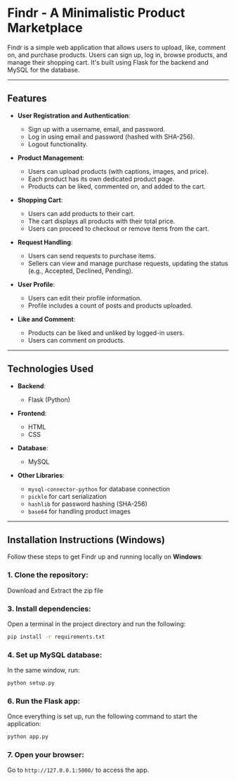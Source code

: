# **Findr - A Minimalistic Product Marketplace**

Findr is a simple web application that allows users to upload, like, comment on, and purchase products. Users can sign up, log in, browse products, and manage their shopping cart. It's built using Flask for the backend and MySQL for the database.

---

## **Features**

- **User Registration and Authentication**: 
  - Sign up with a username, email, and password.
  - Log in using email and password (hashed with SHA-256).
  - Logout functionality.
  
- **Product Management**: 
  - Users can upload products (with captions, images, and price).
  - Each product has its own dedicated product page.
  - Products can be liked, commented on, and added to the cart.

- **Shopping Cart**: 
  - Users can add products to their cart.
  - The cart displays all products with their total price.
  - Users can proceed to checkout or remove items from the cart.

- **Request Handling**: 
  - Users can send requests to purchase items.
  - Sellers can view and manage purchase requests, updating the status (e.g., Accepted, Declined, Pending).

- **User Profile**: 
  - Users can edit their profile information.
  - Profile includes a count of posts and products uploaded.

- **Like and Comment**: 
  - Products can be liked and unliked by logged-in users.
  - Users can comment on products.

---

## **Technologies Used**

- **Backend**: 
  - Flask (Python)
  
- **Frontend**: 
  - HTML
  - CSS
  
- **Database**: 
  - MySQL
  
- **Other Libraries**: 
  - `mysql-connector-python` for database connection
  - `pickle` for cart serialization
  - `hashlib` for password hashing (SHA-256)
  - `base64` for handling product images

---

## **Installation Instructions (Windows)**

Follow these steps to get Findr up and running locally on **Windows**:

### 1. **Clone the repository**:

Download and Extract the zip file

### 3. **Install dependencies**:

Open a terminal in the project directory and run the following: 
```bash
pip install -r requirements.txt
```

### 4. **Set up MySQL database**:

In the same window, run:
```bash
python setup.py
```

### 6. **Run the Flask app**:

Once everything is set up, run the following command to start the application:

```bash
python app.py
```

### 7. **Open your browser**:

Go to `http://127.0.0.1:5000/` to access the app.

